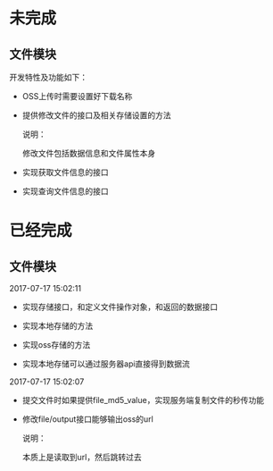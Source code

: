 # 未完成

## 文件模块

开发特性及功能如下：

* OSS上传时需要设置好下载名称

* 提供修改文件的接口及相关存储设置的方法

  说明：

  修改文件包括数据信息和文件属性本身

* 实现获取文件信息的接口

* 实现查询文件信息的接口

# 已经完成

## 文件模块

2017-07-17 15:02:11 

* 实现存储接口，和定义文件操作对象，和返回的数据接口


* 实现本地存储的方法
* 实现oss存储的方法
* 实现本地存储可以通过服务器api直接得到数据流

2017-07-17 15:02:07 

* 提交文件时如果提供file_md5_value，实现服务端复制文件的秒传功能

* 修改file/output接口能够输出oss的url

  说明：

  本质上是读取到url，然后跳转过去